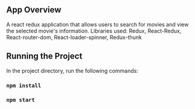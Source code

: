 ## App Overview

A react redux application that allows users to search for movies and view the selected movie's information.
Libraries used: Redux, React-Redux, React-router-dom, React-loader-spinner, Redux-thunk

## Running the Project
In the project directory, run the following commands:

### `npm install`
### `npm start`
